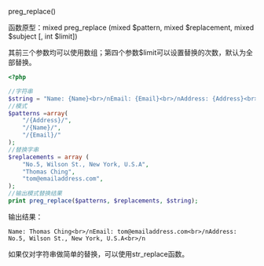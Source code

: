 preg\_replace\(\)

函数原型：mixed preg\_replace \(mixed $pattern, mixed $replacement, mixed $subject \[, int $limit\]\)

其前三个参数均可以使用数组；第四个参数$limit可以设置替换的次数，默认为全部替换。

```php
<?php 

//字符串 
$string = "Name: {Name}<br>/nEmail: {Email}<br>/nAddress: {Address}<br>/n"; 
//模式 
$patterns =array( 
    "/{Address}/", 
    "/{Name}/", 
    "/{Email}/" 
); 
//替换字串 
$replacements = array ( 
    "No.5, Wilson St., New York, U.S.A", 
    "Thomas Ching", 
    "tom@emailaddress.com", 
); 
//输出模式替换结果 
print preg_replace($patterns, $replacements, $string);
```

输出结果：

```
Name: Thomas Ching<br>/nEmail: tom@emailaddress.com<br>/nAddress: No.5, Wilson St., New York, U.S.A<br>/n
```

如果仅对字符串做简单的替换，可以使用str\_replace函数。

